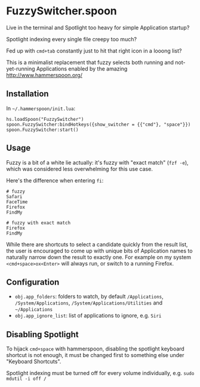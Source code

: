 # FuzzySwitcher.spoon

Live in the terminal and Spotlight too heavy for simple Application startup?

Spotlight indexing every single file creepy too much?

Fed up with `cmd+tab` constantly just to hit that right icon in a looong list?

This is a minimalist replacement that fuzzy selects both running and
not-yet-running Applications enabled by the amazing
<http://www.hammerspoon.org/>

## Installation

In `~/.hammerspoon/init.lua`:

```
hs.loadSpoon("FuzzySwitcher")
spoon.FuzzySwitcher:bindHotkeys({show_switcher = {{"cmd"}, "space"}})
spoon.FuzzySwitcher:start()
```

## Usage

Fuzzy is a bit of a white lie actually: it's fuzzy with "exact match"
(`fzf -e`), which was considered less overwhelming for this use case.

Here's the difference when entering `fi`:
```
# fuzzy
Safari
FaceTime
Firefox
FindMy

# fuzzy with exact match
Firefox
FindMy
```

While there are shortcuts to select a candidate quickly from the result list,
the user is encouraged to come up with unique bits of Application names to
naturally narrow down the result to exactly one. For example on my system
`<cmd+space>ox<Enter>` will always run, or switch to a running Firefox.

## Configuration

- `obj.app_folders`: folders to watch, by default `/Applications`,
  `/System/Applications`, `/System/Applications/Utilities` and `~/Applications`
- `obj.app_ignore_list`: list of applications to ignore, e.g. `Siri`

## Disabling Spotlight

To hijack `cmd+space` with hammerspoon, disabling the spotlight keyboard
shortcut is not enough, it must be changed first to something else under
"Keyboard Shortcuts".

Spotlight indexing must be turned off for every volume individually, e.g.
`sudo mdutil -i off /`

